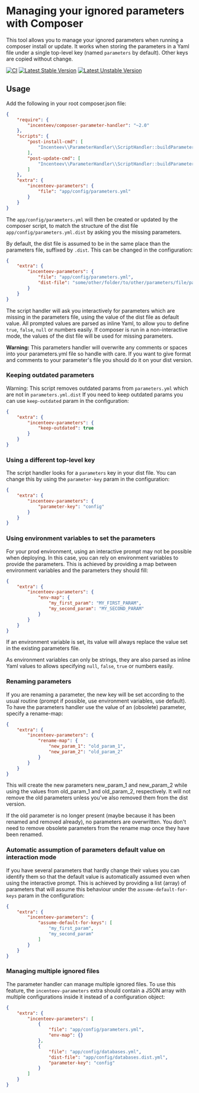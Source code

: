 # Managing your ignored parameters with Composer

This tool allows you to manage your ignored parameters when running a composer
install or update. It works when storing the parameters in a Yaml file under
a single top-level key (named ``parameters`` by default). Other keys are
copied without change.

[![CI](https://github.com/Incenteev/ParameterHandler/actions/workflows/ci.yaml/badge.svg)](https://github.com/Incenteev/ParameterHandler/actions/workflows/ci.yaml)
[![Latest Stable Version](https://poser.pugx.org/incenteev/composer-parameter-handler/v/stable.png)](https://packagist.org/packages/incenteev/composer-parameter-handler)
[![Latest Unstable Version](https://poser.pugx.org/incenteev/composer-parameter-handler/v/unstable.png)](https://packagist.org/packages/incenteev/composer-parameter-handler)

## Usage

Add the following in your root composer.json file:

```json
{
    "require": {
        "incenteev/composer-parameter-handler": "~2.0"
    },
    "scripts": {
        "post-install-cmd": [
            "Incenteev\\ParameterHandler\\ScriptHandler::buildParameters"
        ],
        "post-update-cmd": [
            "Incenteev\\ParameterHandler\\ScriptHandler::buildParameters"
        ]
    },
    "extra": {
        "incenteev-parameters": {
            "file": "app/config/parameters.yml"
        }
    }
}
```

The ``app/config/parameters.yml`` will then be created or updated by the
composer script, to match the structure of the dist file ``app/config/parameters.yml.dist``
by asking you the missing parameters.

By default, the dist file is assumed to be in the same place than the parameters
file, suffixed by ``.dist``. This can be changed in the configuration:

```json
{
    "extra": {
        "incenteev-parameters": {
            "file": "app/config/parameters.yml",
            "dist-file": "some/other/folder/to/other/parameters/file/parameters.yml.dist"
        }
    }
}
```

The script handler will ask you interactively for parameters which are missing
in the parameters file, using the value of the dist file as default value.
All prompted values are parsed as inline Yaml, to allow you to define ``true``,
``false``, ``null`` or numbers easily.
If composer is run in a non-interactive mode, the values of the dist file
will be used for missing parameters.

**Warning:** This parameters handler will overwrite any comments or spaces into
your parameters.yml file so handle with care. If you want to give format
and comments to your parameter's file you should do it on your dist version.

### Keeping outdated parameters

Warning: This script removes outdated params from ``parameters.yml`` which are not in ``parameters.yml.dist``
If you need to keep outdated params you can use `keep-outdated` param in the configuration:

```json
{
    "extra": {
        "incenteev-parameters": {
            "keep-outdated": true
        }
    }
}
```

### Using a different top-level key

The script handler looks for a ``parameters`` key in your dist file.  You can change this by using the
`parameter-key` param in the configuration:
```json
{
    "extra": {
        "incenteev-parameters": {
            "parameter-key": "config"
        }
    }
}
```

### Using environment variables to set the parameters

For your prod environment, using an interactive prompt may not be possible
when deploying. In this case, you can rely on environment variables to provide
the parameters. This is achieved by providing a map between environment variables
and the parameters they should fill:

```json
{
    "extra": {
        "incenteev-parameters": {
            "env-map": {
                "my_first_param": "MY_FIRST_PARAM",
                "my_second_param": "MY_SECOND_PARAM"
            }
        }
    }
}
```

If an environment variable is set, its value will always replace the value
set in the existing parameters file.

As environment variables can only be strings, they are also parsed as inline
Yaml values to allows specifying ``null``, ``false``, ``true`` or numbers
easily.

### Renaming parameters

If you are renaming a parameter, the new key will be set according to the usual
routine (prompt if possible, use environment variables, use default).
To have the parameters handler use the value of an (obsolete) parameter, specify
a rename-map:
```json
{
    "extra": {
        "incenteev-parameters": {
            "rename-map": {
                "new_param_1": "old_param_1",
                "new_param_2": "old_param_2"
            }
        }
    }
}
```

This will create the new parameters new_param_1 and new_param_2 while using the
values from old_param_1 and old_param_2, respectively. It will not remove the
old parameters unless you've also removed them from the dist version.

If the old parameter is no longer present (maybe because it has been renamed and
removed already), no parameters are overwritten. You don't need to remove obsolete
parameters from the rename map once they have been renamed.

### Automatic assumption of parameters default value on interaction mode

If you have several parameters that hardly change their values you can identify them so that
 the default value is automatically assumed even when using the interactive prompt.
This is achieved by providing a list (array) of parameters that will assume this behaviour
 under the `assume-default-for-keys` param in the configuration:
```json
{
    "extra": {
        "incenteev-parameters": {
            "assume-default-for-keys": [
                "my_first_param",
                "my_second_param"
            ]
        }
    }
}
```

### Managing multiple ignored files

The parameter handler can manage multiple ignored files. To use this feature,
the ``incenteev-parameters`` extra should contain a JSON array with multiple
configurations inside it instead of a configuration object:

```json
{
    "extra": {
        "incenteev-parameters": [
            {
                "file": "app/config/parameters.yml",
                "env-map": {}
            },
            {
                "file": "app/config/databases.yml",
                "dist-file": "app/config/databases.dist.yml",
                "parameter-key": "config"
            }
        ]
    }
}
```
